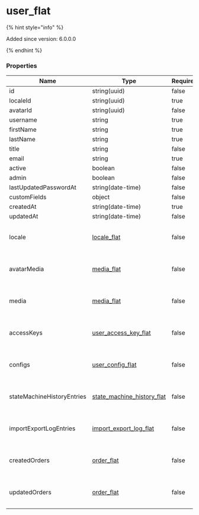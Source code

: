 
# user_flat

{% hint style="info" %}

Added since version: 6.0.0.0

{% endhint %}

### Properties

|Name|Type|Required|Restrictions|Description|
|---|---|---|---|---|
|id|string(uuid)|false|none|none|
|localeId|string(uuid)|true|none|none|
|avatarId|string(uuid)|false|none|none|
|username|string|true|none|none|
|firstName|string|true|none|none|
|lastName|string|true|none|none|
|title|string|false|none|none|
|email|string|true|none|none|
|active|boolean|false|none|none|
|admin|boolean|false|none|none|
|lastUpdatedPasswordAt|string(date-time)|false|none|none|
|customFields|object|false|none|none|
|createdAt|string(date-time)|true|read-only|none|
|updatedAt|string(date-time)|false|read-only|none|
|locale|[locale_flat](/schema/locale_flat)|false|none|Added since version: 6.0.0.0|
|avatarMedia|[media_flat](/schema/media_flat)|false|none|Added since version: 6.0.0.0|
|media|[media_flat](/schema/media_flat)|false|none|Added since version: 6.0.0.0|
|accessKeys|[user_access_key_flat](/schema/user_access_key_flat)|false|none|Added since version: 6.0.0.0|
|configs|[user_config_flat](/schema/user_config_flat)|false|none|Added since version: 6.3.5.0|
|stateMachineHistoryEntries|[state_machine_history_flat](/schema/state_machine_history_flat)|false|none|Added since version: 6.0.0.0|
|importExportLogEntries|[import_export_log_flat](/schema/import_export_log_flat)|false|none|Added since version: 6.0.0.0|
|createdOrders|[order_flat](/schema/order_flat)|false|none|Added since version: 6.0.0.0|
|updatedOrders|[order_flat](/schema/order_flat)|false|none|Added since version: 6.0.0.0|
